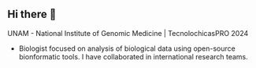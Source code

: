 ## Hi there 👋

UNAM - National Institute of Genomic Medicine | TecnolochicasPRO 2024
- Biologist focused on analysis of biological data using open-source bionformatic tools. I have collaborated in international research teams. 
